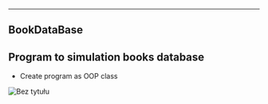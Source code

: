 ----------------
BookDataBase
----------------
Program to simulation books database
----------------
* Create program as OOP class


![Bez tytułu](https://user-images.githubusercontent.com/37794409/170997976-98b927d3-41eb-42f7-bc31-8daed7115b1c.png)
